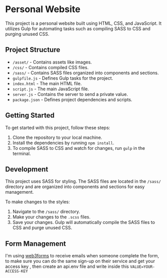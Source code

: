 # Personal Website

This project is a personal website built using HTML, CSS, and JavaScript. It utilizes Gulp for automating tasks such as compiling SASS to CSS and purging unused CSS.

## Project Structure

- `/asset/` - Contains assets like images.
- `/css/` - Contains compiled CSS files.
- `/sass/` - Contains SASS files organized into components and sections.
- `gulpfile.js` - Defines Gulp tasks for the project.
- `index.html` - The main HTML file.
- `script.js` - The main JavaScript file.
- `server.js` - Contains the server to send a private value.
- `package.json` - Defines project dependencies and scripts.

## Getting Started

To get started with this project, follow these steps:

1. Clone the repository to your local machine.
2. Install the dependencies by running `npm install`.
3. To compile SASS to CSS and watch for changes, run `gulp` in the terminal.

## Development

This project uses SASS for styling. The SASS files are located in the `/sass/` directory and are organized into components and sections for easy management.

To make changes to the styles:

1. Navigate to the `/sass/` directory.
2. Make your changes to the `.scss` files.
3. Save your changes. Gulp will automatically compile the SASS files to CSS and purge unused CSS.

## Form Management

I'm using [web3forms](https://web3forms.com) to receive emails when someone complete the form, to make sure you can do the same sign-up on their service and get your access key , then create an api.env file and write inside this `VALUE=YOUR-ACCESS-KEY`